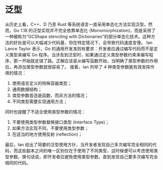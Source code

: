 # 泛型

从历史上看，C++、D 乃至 Rust 等系统语言一直采用单态化方法实现泛型。然而，Go 1.18 的泛型实现并不完全依靠单态化 (Monomorphization)，而是采用了一种被称为"GCShape stenciling with Dictionaries"的部分单态化技术。这种方法的好处是可以大幅减少代码量，但在特定情况下，会导致代码速度变慢。
Ian Lance Taylor 表示，Go 的通用开发准则有要求：开发者应通过编写代码而不是定义类型来编写 Go 程序。当涉及到泛型时，如果通过定义类型参数约束来编写程序，那一开始就走错了路。正解应该是从编写函数开始，当明确了类型参数的作用后，再添加类型参数就很容易了。
接着，Ian 列举了 4 种类型参数能有效发挥作用的情况：
1. 使用语言定义的特殊容器类型；
2. 通用数据结构；
3. 类型参数首选是函数，而非方法的情况；
4. 不同类型需要实现通用方法；
 
同时也提醒了不适合使用类型参数的情况：
1. 不要使用类型参数替换接口类型 (Interface Type)；
2. 如果方法实现不同，不要使用类型参数；
3. 在适当的地方使用反射 (reflection)；

最后，Ian 给出了简要的泛型使用方针，当开发者发现自己多次编写完全相同的代码，而这些副本之间的唯一区别仅在于使用了不同类型，这时候便可以考虑使用类型参数。换句话说，即开发者应避免使用类型参数，直到发现自己要多次编写完全相同的代码。

